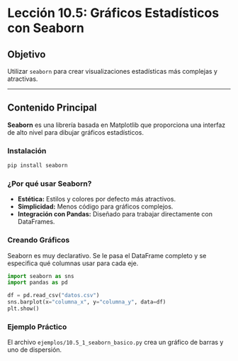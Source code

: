 # Lección 10.5: Gráficos Estadísticos con Seaborn

## Objetivo

Utilizar `seaborn` para crear visualizaciones estadísticas más complejas y atractivas.

---

## Contenido Principal

**Seaborn** es una librería basada en Matplotlib que proporciona una interfaz de alto nivel para dibujar gráficos estadísticos.

### Instalación

```bash
pip install seaborn
```

### ¿Por qué usar Seaborn?

* **Estética:** Estilos y colores por defecto más atractivos.
* **Simplicidad:** Menos código para gráficos complejos.
* **Integración con Pandas:** Diseñado para trabajar directamente con DataFrames.

### Creando Gráficos

Seaborn es muy declarativo. Se le pasa el DataFrame completo y se especifica qué columnas usar para cada eje.

```python
import seaborn as sns
import pandas as pd

df = pd.read_csv("datos.csv")
sns.barplot(x="columna_x", y="columna_y", data=df)
plt.show()
```

### Ejemplo Práctico

El archivo `ejemplos/10.5_1_seaborn_basico.py` crea un gráfico de barras y uno de dispersión.
